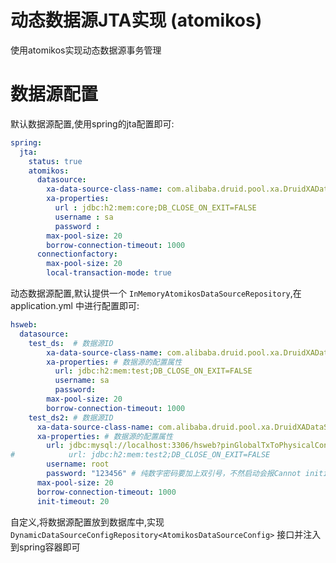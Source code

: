 # 动态数据源JTA实现 (atomikos)
使用atomikos实现动态数据源事务管理

# 数据源配置
默认数据源配置,使用spring的jta配置即可:
```yaml
spring:
  jta:
    status: true
    atomikos:
      datasource:
        xa-data-source-class-name: com.alibaba.druid.pool.xa.DruidXADataSource
        xa-properties:
          url : jdbc:h2:mem:core;DB_CLOSE_ON_EXIT=FALSE
          username : sa
          password :
        max-pool-size: 20
        borrow-connection-timeout: 1000
      connectionfactory:
        max-pool-size: 20
        local-transaction-mode: true
```

动态数据源配置,默认提供一个 ``InMemoryAtomikosDataSourceRepository``,在application.yml 中进行配置即可:
```yaml
hsweb:
  datasource:
    test_ds:  # 数据源ID
        xa-data-source-class-name: com.alibaba.druid.pool.xa.DruidXADataSource
        xa-properties: # 数据源的配置属性
          url: jdbc:h2:mem:test;DB_CLOSE_ON_EXIT=FALSE
          username: sa
          password:
        max-pool-size: 20
        borrow-connection-timeout: 1000
    test_ds2: # 数据源ID
      xa-data-source-class-name: com.alibaba.druid.pool.xa.DruidXADataSource
      xa-properties: # 数据源的配置属性
        url: jdbc:mysql://localhost:3306/hsweb?pinGlobalTxToPhysicalConnection=true&useSSL=false&useUnicode=true&characterEncoding=utf-8&autoReconnect=true&failOverReadOnly=false
#            url: jdbc:h2:mem:test2;DB_CLOSE_ON_EXIT=FALSE
        username: root
        password: "123456" # 纯数字密码要加上双引号，不然启动会报Cannot initialize AtomikosDataSourceBean
      max-pool-size: 20
      borrow-connection-timeout: 1000
      init-timeout: 20
```

自定义,将数据源配置放到数据库中,实现 ``DynamicDataSourceConfigRepository<AtomikosDataSourceConfig>`` 接口并注入到spring容器即可
